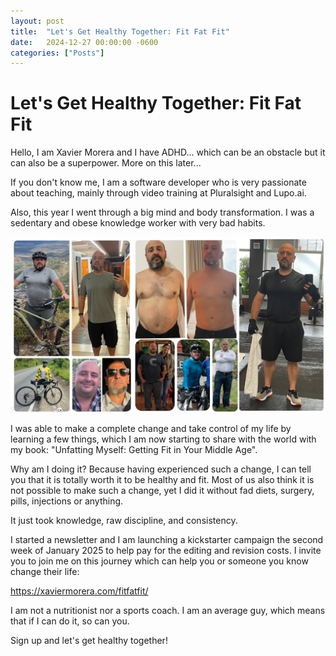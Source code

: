 ```yaml
---
layout: post
title:  "Let's Get Healthy Together: Fit Fat Fit"
date:   2024-12-27 00:00:00 -0600
categories: ["Posts"] 
---
```

# Let's Get Healthy Together: Fit Fat Fit

Hello, I am Xavier Morera and I have ADHD... which can be an obstacle but it can also be a superpower. More on this later...

If you don't know me, I am a software developer who is very passionate about teaching, mainly through video training at Pluralsight and Lupo.ai.

Also, this year I went through a big mind and body transformation. I was a sedentary and obese knowledge worker with very bad habits. 

![fit fat fit](../images/fitfatfit.png)

I was able to make a complete change and take control of my life by learning a few things, which I am now starting to share with the world with my book: "Unfatting Myself: Getting Fit in Your Middle Age".

Why am I doing it? Because having experienced such a change, I can tell you that it is totally worth it to be healthy and fit. Most of us also think it is not possible to make such a change, yet I did it without fad diets, surgery, pills, injections or anything.

It just took knowledge, raw discipline, and consistency. 

I started a newsletter and I am launching a kickstarter campaign the second week of January 2025 to help pay for the editing and revision costs. I invite you to join me on this journey which can help you or someone you know change their life: 

https://xaviermorera.com/fitfatfit/

I am not a nutritionist nor a sports coach. I am an average guy, which means that if I can do it, so can you.

Sign up and let's get healthy together!
